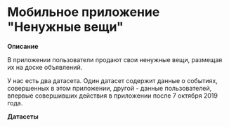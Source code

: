  # Мобильное приложение "Ненужные вещи"

**Описание**

В приложении пользователи продают свои ненужные вещи, размещая их на доске объявлений.

У нас есть два датасета. Один датасет содержит данные о событиях, совершенных в этом приложении, другой - данные пользователей, впервые совершивших действия в приложении после 7 октября 2019 года.

**Датасеты**

